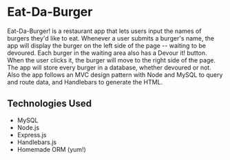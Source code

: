 # Eat-Da-Burger

Eat-Da-Burger! is a restaurant app that lets users input the names of burgers they'd like to eat.
Whenever a user submits a burger's name, the app will display the burger on the left side of the page -- waiting to be devoured.
Each burger in the waiting area also has a Devour it! button. When the user clicks it, the burger will move to the right side of the page.
The app will store every burger in a database, whether devoured or not.
Also the app follows an MVC design pattern with Node and MySQL to query and route data, and Handlebars to generate the HTML.

## Technologies Used

* MySQL
* Node.js
* Express.js
* Handlebars.js
* Homemade ORM (yum!)

